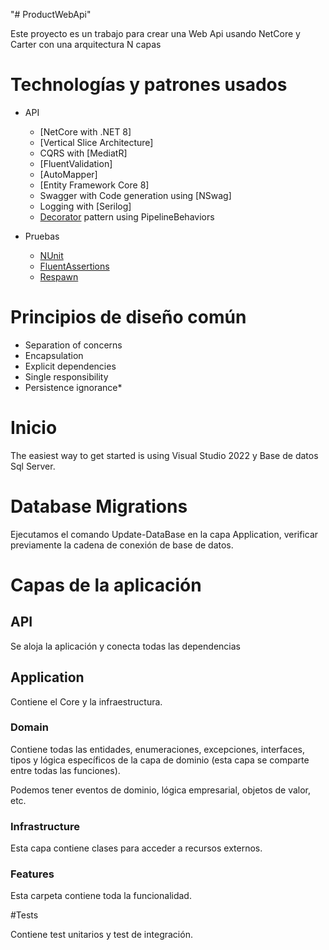 "# ProductWebApi" 

Este proyecto es un trabajo para crear una Web Api usando NetCore y Carter con una arquitectura N capas
# Technologías y patrones usados

- API
  - [NetCore with .NET 8]
  - [Vertical Slice Architecture]
  - CQRS with [MediatR]
  - [FluentValidation]
  - [AutoMapper]
  - [Entity Framework Core 8]
  - Swagger with Code generation using [NSwag]
  - Logging with [Serilog]
  - [Decorator](https://refactoring.guru/design-patterns/decorator) pattern using PipelineBehaviors

- Pruebas
  - [NUnit](https://nunit.org/)
  - [FluentAssertions](https://fluentassertions.com/)
  - [Respawn](https://github.com/jbogard/Respawn)


# Principios de diseño común

- Separation of concerns
- Encapsulation
- Explicit dependencies
- Single responsibility
- Persistence ignorance*


# Inicio

The easiest way to get started is using Visual Studio 2022 y Base de datos Sql Server.

# Database Migrations

Ejecutamos el comando Update-DataBase en la capa Application, verificar previamente la cadena de conexión de base de datos.


# Capas de la aplicación

## API

Se aloja la aplicación y conecta todas las dependencias

## Application

Contiene el Core y la infraestructura.

### Domain

Contiene todas las entidades, enumeraciones, excepciones, interfaces, tipos y lógica específicos de la capa de dominio (esta capa se comparte entre todas las funciones).

Podemos tener eventos de dominio, lógica empresarial, objetos de valor, etc.

### Infrastructure

Esta capa contiene clases para acceder a recursos externos.

### Features

Esta carpeta contiene toda la funcionalidad. 

#Tests

Contiene test unitarios y test de integración.